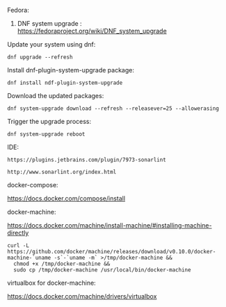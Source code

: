 Fedora:

1. DNF system upgrade : https://fedoraproject.org/wiki/DNF_system_upgrade

Update your system using dnf:

```dnf upgrade --refresh```

Install dnf-plugin-system-upgrade package:

```dnf install ndf-plugin-system-upgrade```

Download the updated packages:

```dnf system-upgrade download --refresh --releasever=25 --allowerasing```

Trigger the upgrade process:

```dnf system-upgrade reboot```

IDE:

`https://plugins.jetbrains.com/plugin/7973-sonarlint`

`http://www.sonarlint.org/index.html`

docker-compose:

https://docs.docker.com/compose/install

docker-machine:

https://docs.docker.com/machine/install-machine/#installing-machine-directly

```
curl -L https://github.com/docker/machine/releases/download/v0.10.0/docker-machine-`uname -s`-`uname -m` >/tmp/docker-machine &&
  chmod +x /tmp/docker-machine &&
  sudo cp /tmp/docker-machine /usr/local/bin/docker-machine
  ```
virtualbox for docker-machine:

https://docs.docker.com/machine/drivers/virtualbox


  
